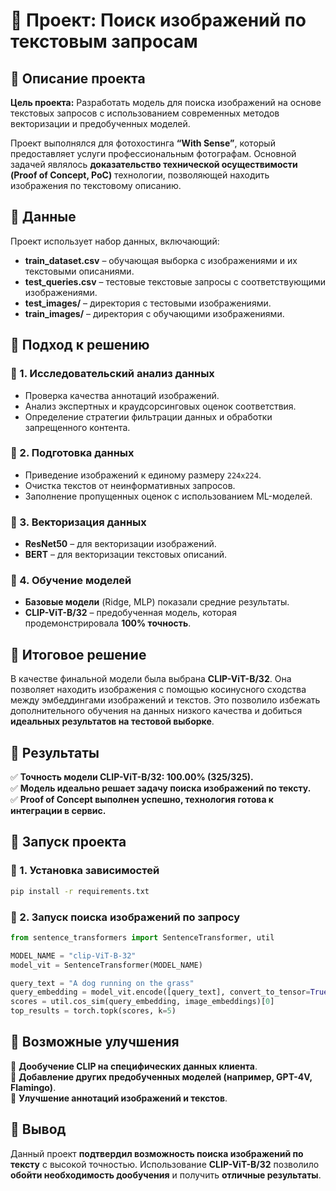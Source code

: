 # 📌 Проект: Поиск изображений по текстовым запросам

## 📌 Описание проекта
**Цель проекта:** Разработать модель для поиска изображений на основе текстовых запросов с использованием современных методов векторизации и предобученных моделей.

Проект выполнялся для фотохостинга **“With Sense”**, который предоставляет услуги профессиональным фотографам. Основной задачей являлось **доказательство технической осуществимости (Proof of Concept, PoC)** технологии, позволяющей находить изображения по текстовому описанию.

## 📌 Данные
Проект использует набор данных, включающий:
- **train_dataset.csv** – обучающая выборка с изображениями и их текстовыми описаниями.
- **test_queries.csv** – тестовые текстовые запросы с соответствующими изображениями.
- **test_images/** – директория с тестовыми изображениями.
- **train_images/** – директория с обучающими изображениями.

## 📌 Подход к решению
### 🔹 1. Исследовательский анализ данных
- Проверка качества аннотаций изображений.
- Анализ экспертных и краудсорсинговых оценок соответствия.
- Определение стратегии фильтрации данных и обработки запрещенного контента.

### 🔹 2. Подготовка данных
- Приведение изображений к единому размеру `224x224`.
- Очистка текстов от неинформативных запросов.
- Заполнение пропущенных оценок с использованием ML-моделей.

### 🔹 3. Векторизация данных
- **ResNet50** – для векторизации изображений.
- **BERT** – для векторизации текстовых описаний.

### 🔹 4. Обучение моделей
- **Базовые модели** (Ridge, MLP) показали средние результаты.
- **CLIP-ViT-B/32** – предобученная модель, которая продемонстрировала **100% точность**.

## 📌 Итоговое решение
В качестве финальной модели была выбрана **CLIP-ViT-B/32**. Она позволяет находить изображения с помощью косинусного сходства между эмбеддингами изображений и текстов. Это позволило избежать дополнительного обучения на данных низкого качества и добиться **идеальных результатов на тестовой выборке**.

## 📌 Результаты
✅ **Точность модели CLIP-ViT-B/32: 100.00% (325/325).**  
✅ **Модель идеально решает задачу поиска изображений по тексту.**  
✅ **Proof of Concept выполнен успешно, технология готова к интеграции в сервис.**

## 📌 Запуск проекта
### 🔹 1. Установка зависимостей
```bash
pip install -r requirements.txt
```
### 🔹 2. Запуск поиска изображений по запросу
```python
from sentence_transformers import SentenceTransformer, util

MODEL_NAME = "clip-ViT-B-32"
model_vit = SentenceTransformer(MODEL_NAME)

query_text = "A dog running on the grass"
query_embedding = model_vit.encode([query_text], convert_to_tensor=True)
scores = util.cos_sim(query_embedding, image_embeddings)[0]
top_results = torch.topk(scores, k=5)
```

## 📌 Возможные улучшения
🔹 **Дообучение CLIP на специфических данных клиента**.  
🔹 **Добавление других предобученных моделей (например, GPT-4V, Flamingo)**.  
🔹 **Улучшение аннотаций изображений и текстов**.  

## 📌 Вывод
Данный проект **подтвердил возможность поиска изображений по тексту** с высокой точностью. Использование **CLIP-ViT-B/32** позволило **обойти необходимость дообучения** и получить **отличные результаты**.

